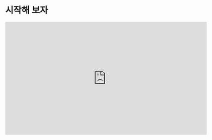 # 시작해 보자
<iframe width="640" height="360" src="https://youtu.be/ky-jsqgxUuc" frameborder="0" gesture="media" allowfullscreen=""></iframe>
